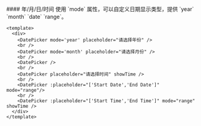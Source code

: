 <cn>
#### 年/月/日/时间
使用 `mode` 属性，可以自定义日期显示类型，提供 `year` `month` `date` `range`。
</cn>

```tpl
<template>
  <div> 
    <DatePicker mode='year' placeholder="请选择年份" />
    <br />
    <DatePicker mode='month' placeholder="请选择月份" />
    <br />
    <DatePicker />
    <br />
    <DatePicker placeholder="请选择时间" showTime />
    <br />
    <DatePicker :placeholder="['Start Date','End Date']" mode="range"/>
    <br />
    <DatePicker :placeholder="['Start Time','End Time']" mode="range" showTime />
  </div>
</template>
```